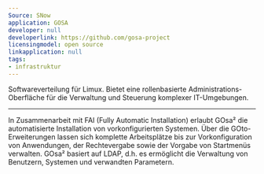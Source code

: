 ```yaml
---
Source: SNow
application: GOSA
developer: null
developerlink: https://github.com/gosa-project
licensingmodel: open source
linkapplication: null
tags:
- infrastruktur
---
```

Softwareverteilung für Limux. Bietet eine rollenbasierte Administrations-Oberfläche für die Verwaltung und Steuerung komplexer IT-Umgebungen.


---
In Zusammenarbeit mit FAI (Fully Automatic Installation) erlaubt GOsa² die automatisierte Installation von vorkonfigurierten Systemen. Über die GOto-Erweiterungen lassen sich komplette Arbeitsplätze bis zur Vorkonfiguration von Anwendungen, der Rechtevergabe sowie der Vorgabe von Startmenüs verwalten. GOsa² basiert auf LDAP, d.h. es ermöglicht die Verwaltung von Benutzern, Systemen und verwandten Parametern.
